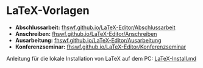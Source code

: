 # LaTeX-Vorlagen

* **Abschlussarbeit:** [fhswf.github.io/LaTeX-Editor/Abschlussarbeit](http://fhswf.github.io/LaTeX-Editor/Abschlussarbeit)
* **Anschreiben:** [fhswf.github.io/LaTeX-Editor/Anschreiben](http://fhswf.github.io/LaTeX-Editor/Anschreiben)
* **Ausarbeitung:** [fhswf.github.io/LaTeX-Editor/Ausarbeitung](http://fhswf.github.io/LaTeX-Editor/Ausarbeitung)
* **Konferenzseminar:** [fhswf.github.io/LaTeX-Editor/Konferenzseminar](http://fhswf.github.io/LaTeX-Editor/Konferenzseminar)

Anleitung für die lokale Installation von LaTeX auf dem PC: [LaTeX-Install.md](./LaTeX-Install.md)
